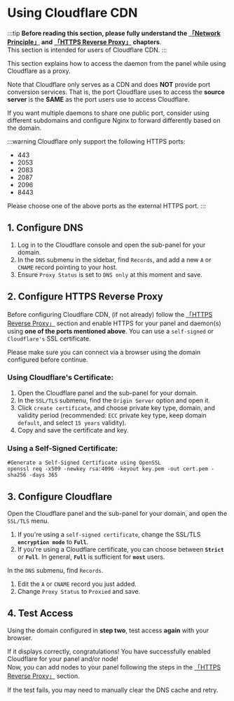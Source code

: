 # Using Cloudflare CDN

:::tip
**Before reading this section, please fully understand the [「Network Principle」](./mcsm_network) and [「HTTPS Reverse Proxy」](./reverse_proxy.md) chapters**. \
This section is intended for users of Cloudflare CDN.
:::

This section explains how to access the daemon from the panel while using Cloudflare as a proxy. 

Note that Cloudflare only serves as a CDN and does **NOT** provide port conversion services. That is, the port Cloudflare uses to access the **source server** is the **SAME** as the port users use to access Cloudflare. 

If you want multiple daemons to share one public port, consider using different subdomains and configure Nginx to forward differently based on the domain.

:::warning
Cloudflare only support the following HTTPS ports:
- 443
- 2053
- 2083
- 2087
- 2096
- 8443

Please choose one of the above ports as the external HTTPS port.
:::

## 1. Configure DNS
1. Log in to the Cloudflare console and open the sub-panel for your domain.
2. In the `DNS` submenu in the sidebar, find `Records`, and add a new `A` or `CNAME` record pointing to your host.
3. Ensure `Proxy Status` is set to `DNS only` at this moment and save.

## 2. Configure HTTPS Reverse Proxy
Before configuring Cloudflare CDN, (if not already) follow the [「HTTPS Reverse Proxy」](./reverse_proxy.md) section and enable HTTPS for your panel and daemon(s) using **one of the ports mentioned above**. You can use a `self-signed` or `Cloudflare's` SSL certificate.

Please make sure you can connect via a browser using the domain configured before continue.

### Using Cloudflare's Certificate:

1. Open the Cloudflare panel and the sub-panel for your domain.
2. In the `SSL/TLS` submenu, find the `Origin Server` option and open it.
3. Click `create certificate`, and choose private key type, domain, and validity period (recommended: `ECC` private key type, keep domain `default`, and select `15 years` validity).
4. Copy and save the certificate and key.

### Using a Self-Signed Certificate:

```
#Generate a Self-Signed Certificate using OpenSSL
openssl req -x509 -newkey rsa:4096 -keyout key.pem -out cert.pem -sha256 -days 365
```

## 3. Configure Cloudflare

Open the Cloudflare panel and the sub-panel for your domain, and open the `SSL/TLS` menu.

1. If you're using a `self-signed certificate`, change the SSL/TLS **`encryption mode`** to **`Full`**.
2. If you're using a Cloudflare certificate, you can choose between **`Strict`** or **`Full`**. In general, **`Full`** is sufficient for **`most`** users.

In the `DNS` submenu, find `Records`.
1. Edit the `A` or `CNAME` record you just added.
2. Change `Proxy Status` to `Proxied` and save.

## 4. Test Access
Using the domain configured in **step two**, test access **again** with your browser.

If it displays correctly, congratulations! You have successfully enabled Cloudflare for your panel and/or node!\
Now, you can add nodes to your panel following the steps in the [「HTTPS Reverse Proxy」](./reverse_proxy.md) section.


If the test fails, you may need to manually clear the DNS cache and retry.
